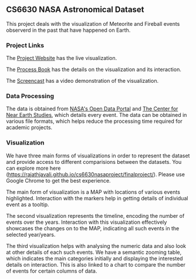 ## CS6630 NASA Astronomical Dataset

This project deals with the visualization of Meteorite and Fireball events observerd in the past that have happened on Earth.

### Project Links
The [Project Website](https://rajathjavali.github.io/cs6630nasaproject/finalproject/) has the live visualization.

The [Process Book](https://github.com/rajathjavali/cs6630nasaproject/blob/master/ProcessBook.pdf) has the details on the visualization and its interaction.

The [Screencast](https://www.youtube.com/watch?v=NXHH0_FB-sE) has a video demonstration of the visualization.

### Data Processing

The data is obtained from [NASA's Open Data Portal](https://data.nasa.gov/Space-Science/Meteorite-Landings/gh4g-9sfh) and [The Center for Near Earth Studies](https://cneos.jpl.nasa.gov/), which details every event. The data can be obtained in various file formats, which helps reduce the processing time required for academic projects.

### Visualization
We have three main forms of visualizations in order to represent the dataset and provide access to different comparisions between the datasets. You can explore more here (https://rajathjavali.github.io/cs6630nasaproject/finalproject/). Please use Google Chrome to get the best experience.

The main form of visualization is a MAP with locations of various events highlighted. Interaction with the markers help in getting details of individual event as a tooltip. 

The second visualization represents the timeline, encoding the number of events over the years. Interaction with this visualization effectively showcases the changes on to the MAP, indicating all such events in the selected year/years.

The third visualization helps with analysing the numeric data and also look at other details of each such events. We have a semantic zooming table, which indicates the main categories initially and displaying the interested details on interaction. This is also linked to a chart to compare the number of events for certain columns of data.
